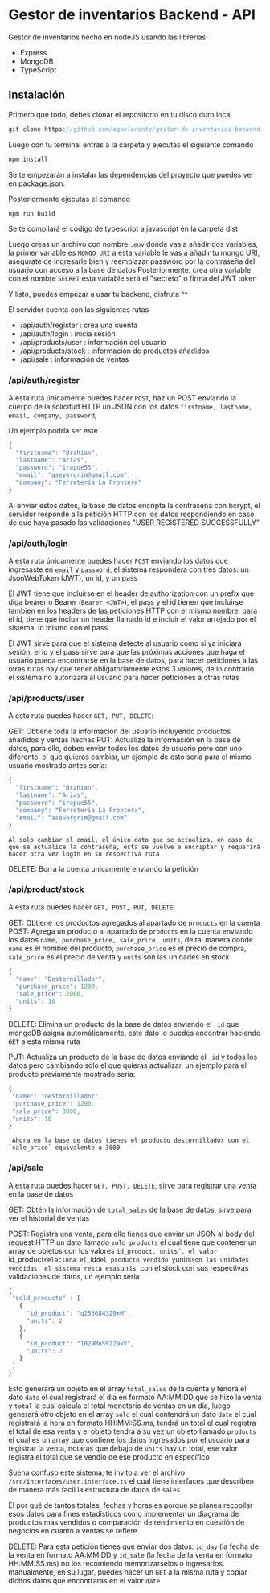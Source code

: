 # Gestor de inventarios Backend - API


Gestor de inventarios hecho en nodeJS usando las librerías:

 - Express
 - MongoDB
 - TypeScript

## Instalación

Primero que todo, debes clonar el repositorio en tu disco duro local
```javascript
git clone https://github.com/aquelaronte/gestor-de-inventarios-backend.git
```

Luego con tu terminal entras a la carpeta y ejecutas el siguiente comando
```javascript
npm install
```
Se te empezarán a instalar las dependencias del proyecto que puedes ver en package.json.

Posteriormente ejecutas el comando
```javascript
npm run build
```

Se te compilará el código de typescript a javascript en la carpeta dist

Luego creas un archivo con nombre `.env` donde vas a añadir dos variables, la primer variable es `MONGO_URI` a esta variable le vas a añadir tu mongo URI, asegúrate de ingresarle bien y reemplazar password por la contraseña del usuario con acceso a la base de datos
Posteriormente, crea otra variable con el nombre `SECRET` esta variable será el "secreto" o firma del JWT token
  
Y listo, puedes empezar a usar tu backend, disfruta ^^

  
  
El servidor cuenta con las siguientes rutas

 - /api/auth/register : crea una cuenta
 - /api/auth/login : inicia sesión
 - /api/products/user : información del usuario
 - /api/products/stock : información de productos añadidos
 - /api/sale : información de ventas

### /api/auth/register
  A esta ruta únicamente puedes hacer `POST`, haz un POST enviando la cuerpo de la solicitud HTTP un JSON con los datos `firstname, lastname, email, company, password`,

Un ejemplo podría ser este
  
```javascript
{
  "firstname": "Brahian",
  "lastname": "Arias",
  "password": "irapue55",
  "email": "asevergrim@gmail.com",
  "company": "Ferretería La Frontera"
}
```
  
Al enviar estos datos, la base de datos encripta la contraseña con bcrypt, el servidor responde a la petición HTTP con los datos respondiendo en caso de que haya pasado las validaciones "USER REGISTERED SUCCESSFULLY"
  
### /api/auth/login
  A esta ruta únicamente puedes hacer `POST` enviando los datos que ingresaste en `email` y `password`, el sistema respondera con tres datos: un JsonWebToken (JWT), un id, y un pass
  
  El JWT tiene que incluirse en el header de authorization con un prefix que diga bearer o Bearer (`Bearer <JWT>`), el pass y el id tienen que incluirse tambien en los headers de las peticiones HTTP con el mismo nombre, para el id, tiene que incluir un header llamado id e incluir el valor arrojado por el sistema, lo mismo con el pass
  
  El JWT sirve para que el sistema detecte al usuario como si ya iniciara sesión, el id y el pass sirve para que las próximas acciones que haga el usuario pueda encontrarse en la base de datos, para hacer peticiones a las otras rutas hay que tener obligatoriamente estos 3 valores, de lo contrario el sistema no autorizará al usuario para hacer peticiones a otras rutas
  
### /api/products/user
  A esta ruta puedes hacer `GET, PUT, DELETE`:
  
  GET:
    Obtiene toda la información del usuario incluyendo productos añadidos y ventas hechas
  PUT:
    Actualiza la información en la base de datos, para ello, debes enviar todos los datos de usuario pero con uno diferente, el que quieras cambiar, un ejemplo de esto sería para el mismo usuario mostrado antes sería:
    
```javascript
{
  "firstname": "Brahian",
  "lastname": "Arias",
  "password": "irapue55",
  "company": "Ferretería La Frontera",
  "email": "asevergrim@gmail.com"
}
```
    Al solo cambiar el email, el único dato que se actualiza, en caso de que se actualice la contraseña, esta se vuelve a encriptar y requerirá hacer otra vez login en su respectiva ruta
    
    
   DELETE:
    Borra la cuenta unicamente enviando la petición

### /api/product/stock
  A esta ruta puedes hacer `GET, POST, PUT, DELETE`:
  
  GET:
    Obtiene los productos agregados al apartado de `products` en la cuenta
  POST:
    Agrega un producto al apartado de `products` en la cuenta enviando los datos `name, purchase_price, sale_price, units`, de tal manera donde `name` es el nombre del producto, `purchase_price` es el precio de compra, `sale_price` es el precio de venta y `units` son las unidades en stock
 
```javascript
{
  "name": "Destornillador",
  "purchase_price": 1200,
  "sale_price": 2000,
  "units": 10
}
```

  DELETE:
    Elimina un producto de la base de datos enviando el `_id` que mongoDB asigna automáticamente, este dato lo puedes encontrar haciendo `GET` a esta misma ruta
    
  PUT:
    Actualiza un producto de la base de datos enviando el `_id` y todos los datos pero cambiando solo el que quieras actualizar, un ejemplo para el producto previamente mostrado sería:
    
 ```javascript
 {
  "name": "Destornillador",
  "purchase_price": 1200,
  "sale_price": 3000,
  "units": 10
}
 ```

     Ahora en la base de datos tienes el producto destornillador con el `sale_price` equivalente a 3000
     
### /api/sale
  A esta ruta puedes hacer `GET, POST, DELETE`, sirve para registrar una venta en la base de datos
  
  GET:
    Obtén la información de `total_sales` de la base de datos, sirve para ver el historial de ventas
    
  POST:
    Registra una venta, para ello tienes que enviar un JSON al body del request HTTP un dato llamado `sold_products` el cual tiene que contener un array de objetos con los valores `id_product, units´, el valor `id_product` relaciona el `_id` del producto vendido y `units` son las unidades vendidas, el sistema resta esas `units` con el stock con sus respectivas validaciones de datos, un ejemplo sería
    
 ```javascript
 {
  "sold_products" : [
    {
      "id_product": "q253684329xM",
      "units": 2
    },
    {
      "id_product": "1029MnS9229xV",
      "units": 2
    }
  ]
 }
 ```
 
  Esto generará un objeto en el array `total_sales` de la cuenta y tendrá el dato `date` el cual registrará el dia en formato AA:MM:DD que se hizo la venta y `total` la cual calcula el total monetario de ventas en un día, luego generará otro objeto en el array `sold` el cual contendrá un dato `date` el cual registrará la hora en formato HH:MM:SS.ms, tendrá un total el cual registra el total de esa venta y el objeto tendrá a su vez un objeto llamado `products` el cual es un array que contiene los datos ingresados por el usuario para registrar la venta, notarás que debajo de `units` hay un total, ese valor registra el total que se vendio de ese producto en específico
  
Suena confuso este sistema, te invito a ver el archivo `/src/interfaces/user.interface.ts` el cual tiene interfaces que describen de manera más facil la estructura de datos de `sales`

El por qué de tantos totales, fechas y horas es porque se planea recopilar esos datos para fines estadísticos como implementar un diagrama de productos mas vendidos o comparación de rendimiento en cuestión de negocios en cuanto a ventas se refiere

   DELETE:
     Para esta petición tienes que enviar dos datos: `id_day` (la fecha de la venta en formato AA:MM:DD y `id_sale` (la fecha de la venta en formato HH:MM:SS.ms) no los recomiendo memorizarselos o ingresarlos manualmente, en su lugar, puedes hacer un `GET` a la misma ruta y copiar dichos datos que encontraras en el valor `date`
  
